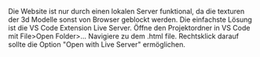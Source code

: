 Die Website ist nur durch einen lokalen Server funktional, da die texturen der 3d Modelle sonst von Browser geblockt werden. Die einfachste Lösung ist die VS Code Extension Live Server. Öffne den Projektordner in VS Code mit File>Open Folder>... Navigiere zu dem .html file. Rechtsklick darauf sollte die Option "Open with Live Server" ermöglichen.
